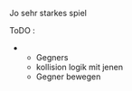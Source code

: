 Jo sehr starkes spiel


ToDO :
   
-  - Gegners
    - kollision logik mit jenen
    - Gegner bewegen

